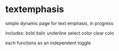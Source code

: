 # textemphasis
simple dynamic page for text emphasis, in progress

Includes:
bold
italic
underline
select color
clear colo

each functions as an independent toggle
